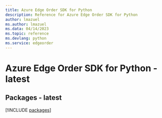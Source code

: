 ```yaml
---
title: Azure Edge Order SDK for Python
description: Reference for Azure Edge Order SDK for Python
author: lmazuel
ms.author: lmazuel
ms.data: 04/14/2023
ms.topic: reference
ms.devlang: python
ms.service: edgeorder
---
```

# Azure Edge Order SDK for Python - latest
## Packages - latest
[!INCLUDE [packages](edge-order-index.md)]